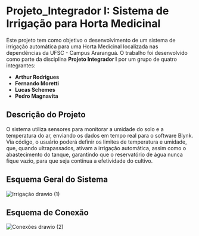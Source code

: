 # Projeto_Integrador I: Sistema de Irrigação para Horta Medicinal

Este projeto tem como objetivo o desenvolvimento de um sistema de irrigação automática para uma Horta Medicinal localizada nas dependências da UFSC - Campus Araranguá. O trabalho foi desenvolvido como parte da disciplina **Projeto Integrador I** por um grupo de quatro integrantes:

- **Arthur Rodrigues**
- **Fernando Moretti**
- **Lucas Schemes**
- **Pedro Magnavita**

## Descrição do Projeto
O sistema utiliza sensores para monitorar a umidade do solo e a temperatura do ar, enviando os dados em tempo real para o software Blynk. Via código, o usuário poderá definir os limites de temperatura e umidade,  que, quando ultrapassados, ativam a irrigação automática, assim como o abastecimento do tanque, garantindo que o reservatório de água nunca fique vazio, para que seja contínua a efetividade do cultivo.

## Esquema Geral do Sistema
![Irrigação drawio (1)](https://github.com/user-attachments/assets/a1357d2c-8834-49f1-b013-14b51f24a0bd)

## Esquema de Conexão
![Conexões drawio (2)](https://github.com/user-attachments/assets/87d00905-9c92-4b0c-a60f-a35893415945)

